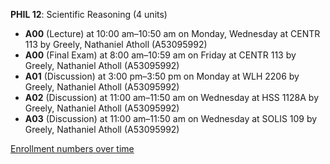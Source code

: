 **PHIL 12**: Scientific Reasoning (4 units)

- **A00** (Lecture) at 10:00 am–10:50 am on Monday, Wednesday at CENTR 113 by Greely, Nathaniel Atholl (A53095992)
- **A00** (Final Exam) at 8:00 am–10:59 am on Friday at CENTR 113 by Greely, Nathaniel Atholl (A53095992)
- **A01** (Discussion) at 3:00 pm–3:50 pm on Monday at WLH 2206 by Greely, Nathaniel Atholl (A53095992)
- **A02** (Discussion) at 11:00 am–11:50 am on Wednesday at HSS 1128A by Greely, Nathaniel Atholl (A53095992)
- **A03** (Discussion) at 11:00 am–11:50 am on Wednesday at SOLIS 109 by Greely, Nathaniel Atholl (A53095992)

[Enrollment numbers over time](./PHIL12.tsv)
